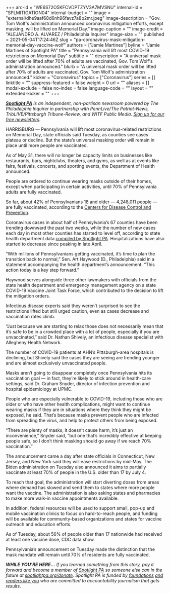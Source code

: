 +++
arc-id = "WE6S72O5KFCVDPTZYV3A7MVSNU"
internal-id = "SPLMITIGATION04"
internal-budget = ""
image = "external/dhe9aaf68d6nh96favz7a8p2mr.jpeg"
image-description = "Gov. Tom Wolf's administration announced coronavirus mitigation efforts, except masking, will be lifted on Memorial Day."
image-caption = ""
image-credit = "ALEJANDRO A. ALVAREZ / Philadelphia Inquirer"
image-size = ""
published = 2021-05-04T17:24:46Z
slug = "pa-coronavirus-mask-mitigation-memorial-day-vaccine-wolf"
authors = ["Jamie Martines"]
byline = "Jamie Martines of Spotlight PA"
title = "Pennsylvania will lift most COVID-19 restrictions on Memorial Day"
subtitle = ""
description = "A universal mask order will be lifted after 70% of adults are vaccinated, Gov. Tom Wolf's administration announced."
blurb = "A universal mask order will be lifted after 70% of adults are vaccinated, Gov. Tom Wolf's administration announced."
kicker = "Coronavirus"
topics = ["Coronavirus"]
series = []
linktitle = ""
suppress-featured = false
weight = 0
url = ""
aliases = []
modal-exclude = false
no-index = false
language-code = ""
layout = ""
extended-kicker = ""
+++

<a href="https://www.spotlightpa.org/"><i><b>Spotlight PA</b></i></a><i> is an independent, non-partisan newsroom powered by The Philadelphia Inquirer in partnership with PennLive/The Patriot-News, TribLIVE/Pittsburgh Tribune-Review, and WITF Public Media. </i><a href="https://www.spotlightpa.org/newsletters"><i>Sign up for our free newsletters</i></a><i>.</i>

HARRISBURG — Pennsylvania will lift most coronavirus-related restrictions on Memorial Day, state officials said Tuesday, as counties see cases plateau or decline. But the state’s universal masking order will remain in place until more people are vaccinated.

As of May 31, there will no longer be capacity limits on businesses like restaurants, bars, nightclubs, theaters, and gyms, as well as at events like fairs, festivals, concerts, and sporting events, the Department of Health announced.

People are ordered to continue wearing masks outside of their homes, except when participating in certain activities, until 70% of Pennsylvania adults are fully vaccinated.

<script src="https://www.spotlightpa.org/embed.js" async></script><div data-spl-embed-version="1" data-spl-src="https://www.spotlightpa.org/embeds/newsletter/"></div>

So far, about 42% of Pennsylvanians 18 and older — 4,248,011 people — are fully vaccinated, according to the <a href="https://covid.cdc.gov/covid-data-tracker/#vaccinations">Centers for Disease Control and Prevention</a>.

Coronavirus cases in about half of Pennsylvania’s 67 counties have been trending downward the past two weeks, while the number of new cases each day in most other counties has started to level off, according to state health department data <a href="https://www.spotlightpa.org/news/2020/03/pa-coronavirus-updates-cases-map-live-tracker/">compiled by Spotlight PA</a>. Hospitalizations have also started to decrease since peaking in late April.

“With millions of Pennsylvanians getting vaccinated, it’s time to plan the transition back to normal,” Sen. Art Haywood (D., Philadelphia) said in a statement accompanying the health department’s announcement. “This action today is a key step forward.”

Haywood serves alongside three other lawmakers with officials from the state health department and emergency management agency on a state COVID-19 Vaccine Joint Task Force, which contributed to the decision to lift the mitigation orders.

Infectious disease experts said they weren’t surprised to see the restrictions lifted but still urged caution, even as cases decrease and vaccination rates climb.

“Just because we are starting to relax those does not necessarily mean that it’s safe to be in a crowded place with a lot of people, especially if you are unvaccinated,” said Dr. Nathan Shively, an infectious disease specialist with Allegheny Health Network.

The number of COVID-19 patients at AHN’s Pittsburgh-area hospitals is declining, but Shively said the cases they are seeing are trending younger and are almost exclusively unvaccinated people.

Masks aren’t going to disappear completely once Pennsylvania hits its vaccination goal — in fact, they’re likely to stick around in health-care settings, said Dr. Graham Snyder, director of infection prevention and hospital epidemiology at UPMC.

People who are especially vulnerable to COVID-19, including those who are older or who have other health complications, might want to continue wearing masks if they are in situations where they think they might be exposed, he said. That’s because masks prevent people who are infected from spreading the virus, and help to protect others from being exposed.

“There are plenty of masks, it doesn’t cause harm, it’s just an inconvenience,” Snyder said, “but one that’s incredibly effective at keeping people safe, so I don’t think masking should go away if we reach 70% vaccination.”

<script src="https://www.spotlightpa.org/embed.js" async></script><div data-spl-embed-version="1" data-spl-src="https://www.spotlightpa.org/embeds/donate/?teaser_text=If%20you%20learned%20something%2C%20pay%20it%20forward%20and%20become%20a%20member%20of%20Spotlight%20PA%20so%20someone%20else%20can%20in%20the%20future.%20%3Cb%3EFor%20a%20limited%20time%20only%2C%20all%20contributions%20will%20be%20matched%20dollar-for-dollar%20up%20to%20%2415%2C000.%3C%2Fb%3E"></div>

The announcement came a day after state officials in Connecticut, New Jersey, and New York said they will ease restrictions by mid-May. The Biden administration on Tuesday also announced it aims to partially vaccinate at least 70% of people in the U.S. older than 17 by July 4.

To reach that goal, the administration will start diverting doses from areas where demand has slowed and send them to states where more people want the vaccine. The administration is also asking states and pharmacies to make more walk-in vaccine appointments available.

In addition, federal resources will be used to support small, pop-up and mobile vaccination clinics to focus on hard-to-reach people, and funding will be available for community-based organizations and states for vaccine outreach and education efforts.

As of Tuesday, about 56% of people older than 17 nationwide had received at least one vaccine dose, CDC data show.

Pennsylvania’s announcement on Tuesday made the distinction that the mask mandate will remain until 70% of residents are fully vaccinated.

<i><b>WHILE YOU’RE HERE...</b></i><i> If you learned something from this story, pay it forward and become a member of </i><a href="https://www.spotlightpa.org/"><i>Spotlight PA</i></a><i> so someone else can in the future at </i><a href="http://spotlightpa.org/donate"><i>spotlightpa.org/donate</i></a><i>. Spotlight PA is funded by</i><a href="https://www.spotlightpa.org/support"><i> foundations</i></a><i> </i><a href="https://www.spotlightpa.org/support"><i>and readers like you</i></a><i> who are committed to accountability journalism that gets results.</i>
